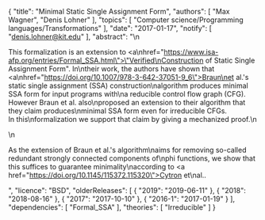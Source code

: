 {
    "title": "Minimal Static Single Assignment Form",
    "authors": [
        "Max Wagner",
        "Denis Lohner"
    ],
    "topics": [
        "Computer science/Programming languages/Transformations"
    ],
    "date": "2017-01-17",
    "notify": [
        "denis.lohner@kit.edu"
    ],
    "abstract": "\n<p>This formalization is an extension to <a\nhref=\"https://www.isa-afp.org/entries/Formal_SSA.html\">\"Verified\nConstruction of Static Single Assignment Form\"</a>. In\ntheir work, the authors have shown that <a\nhref=\"https://doi.org/10.1007/978-3-642-37051-9_6\">Braun\net al.'s static single assignment (SSA) construction\nalgorithm</a> produces minimal SSA form for input programs with\na reducible control flow graph (CFG). However Braun et al. also\nproposed an extension to their algorithm that they claim produces\nminimal SSA form even for irreducible CFGs.<br> In this\nformalization we support that claim by giving a mechanized proof.\n</p>\n<p>As the extension of Braun et al.'s algorithm\naims for removing so-called redundant strongly connected components of\nphi functions, we show that this suffices to guarantee minimality\naccording to <a href=\"https://doi.org/10.1145/115372.115320\">Cytron et\nal.</a>.</p>",
    "licence": "BSD",
    "olderReleases": [
        {
            "2019": "2019-06-11"
        },
        {
            "2018": "2018-08-16"
        },
        {
            "2017": "2017-10-10"
        },
        {
            "2016-1": "2017-01-19"
        }
    ],
    "dependencies": [
        "Formal_SSA"
    ],
    "theories": [
        "Irreducible"
    ]
}
